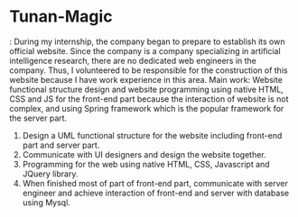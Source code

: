 # Tunan-Magic
: During my internship, the company began to prepare to establish its own official website. Since the company is a company specializing in artificial intelligence research, there are no dedicated web engineers in the company. Thus, I volunteered to be responsible for the construction of this website because I have work experience in this area.
Main work: Website functional structure design and website programming using native HTML, CSS and JS for the front-end part because the interaction of website is not complex, and using Spring framework which is the popular framework for the server part.
1.	Design a UML functional structure for the website including front-end part and server part.
2. 	Communicate with UI designers and design the website together.
3.	Programming for the web using native HTML, CSS, Javascript and JQuery library.
4.	When finished most of part of front-end part, communicate with server engineer and achieve interaction of front-end and server with database using Mysql.
